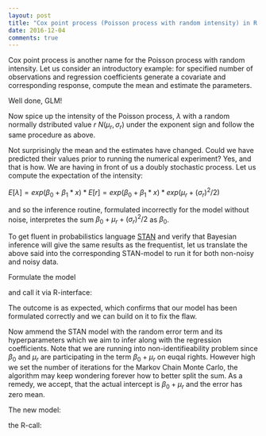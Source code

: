 ```yaml
---
layout: post
title: "Cox point process (Poisson process with random intensity) in R and STAN."
date: 2016-12-04
comments: true
---
```


Cox point process is another name for the Poisson process with random intensity. Let us consider an introductory example: 
for specified number of observations and regression coefficients generate a covariate and corresponding response,
compute the mean and estimate the parameters.

<script src="https://gist.github.com/elizavetasemenova/af7c2e8cd908f725076856e16be4d1f8.js"></script>

Well done, GLM! 

Now spice up the intensity of the Poisson process, $\lambda$ with a random normally dstributed value $r~N(\mu_r,\sigma_r)$ under the exponent sign and follow the same procedure as above.

<script src="https://gist.github.com/elizavetasemenova/c9ee7d911da7cc25faac21cef9bfb1da.js"></script>

Not surprisingly the mean and the estimates have changed. Could we have predicted their values prior to running the numerical experiment? Yes, and that is how. We are having in front of us a doubly stochastic process. Let us compute the expectation of the intensity:

$E[\lambda]=exp(\beta_0+\beta_1*x)*E[r]=exp(\beta_0+\beta_1*x)*exp(\mu_r+(\sigma_r)^2/2)$

and so the inference routine, formulated incorrectly for the model without noise, interpretes the sum $\beta_0+\mu_r+(\sigma_r)^2/2$ as $\beta_0$.

To get fluent in probabilistics language <a href="http://mc-stan.org">STAN</a> and verify that Bayesian inference will give the same results as the frequentist, let us translate the above said into the corresponding STAN-model to run it for both non-noisy and noisy data.

Formulate the model
<script src="https://gist.github.com/elizavetasemenova/00116cd5788fbc910f071712f7ddeb9c.js"></script>

and call it via R-interface:
<script src="https://gist.github.com/elizavetasemenova/94a44f1363199577f8d9c5ea13744957.js"></script>

The outcome is as expected, which confirms that our model has been formulated correctly and we can build on it to fix the flaw.

Now ammend the STAN model with the random error term and its hyperparameters which we aim to infer along with the regression coefficients. Note that we are running into non-identifieability problem since $\beta_0$ and $\mu_r$ are participating in the term $\beta_0+\mu_r$ on euqal rights. However high we set the number of iterations for the Markov Chain Monte Carlo, the algorithm may keep wondering forever how to better split the sum. As a remedy, we accept, that the actual intercept is $\beta_0+\mu_r$ and the error has zero mean.

The new model:
<script src="https://gist.github.com/elizavetasemenova/dde3db3455d426a72798bcc4f273fe2e.js"></script>

the R-call:
<script src="https://gist.github.com/elizavetasemenova/941f8745185ae65adce9d6325a4c718b.js"></script>


